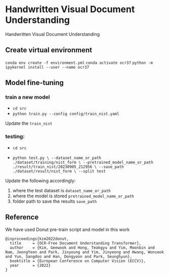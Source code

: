 # Handwritten Visual Document Understanding

Handwritten Visual Document Understanding

## Create virtual environment

`conda env create -f environment.yml`
`conda activate ocr37`
`python -m ipykernel install --user --name ocr37`

## Model fine-tuning

### train a new model

- `cd src`
- `python train.py --config config/train_nist.yaml`

Update the `train_nist`


### testing:

- `cd src`

- `python test.py \
--dataset_name_or_path  ./dataset/training/nist_form \
--pretrained_model_name_or_path ./result/train_nist/20230905_212956 \
--save_path ./dataset/result/nist_form \
--split test`

Update the following accordingly: 

1. where the test dataset is `dataset_name_or_path` 
2. where the model is stored `pretrained_model_name_or_path`
3. folder path to save the results `save_path`

## Reference

We have used Donut pre-train script and model in this work

```
@inproceedings{kim2022donut,
  title     = {OCR-Free Document Understanding Transformer},
  author    = {Kim, Geewook and Hong, Teakgyu and Yim, Moonbin and Nam, JeongYeon and Park, Jinyoung and Yim, Jinyeong and Hwang, Wonseok and Yun, Sangdoo and Han, Dongyoon and Park, Seunghyun},
  booktitle = {European Conference on Computer Vision (ECCV)},
  year      = {2022}
}
```

